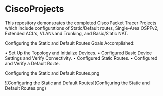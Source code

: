 # CiscoProjects
This repository demonstrates the completed Cisco Packet Tracer Projects which include configurations of Static/Default routes, Single-Area OSPFv2, Extended ACL’s, VLANs and Trunking, and Basic/Static NAT.


 Configuring the Static and Default Routes
 Goals Accomplished:
 
• Set Up the Topology and Initialize Devices.
• Configured Basic Device Settings and Verify Connectivity.
• Configured Static Routes.
• Configured and Verify a Default Route.

Configuring the Static and Default Routes.png

![Configuring the Static and Default Routes](Configuring the Static and Default Routes.png)
